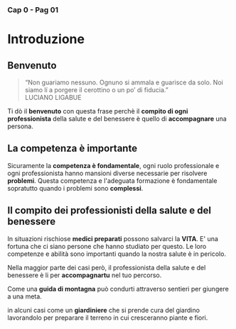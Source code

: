 ### Cap 0  - Pag 01
# Introduzione

## Benvenuto

> “Non guariamo nessuno. Ognuno si ammala e guarisce da solo. Noi siamo lí a porgere il cerottino o un po’ di fiducia.”  
LUCIANO LIGABUE

Ti  dò il **benvenuto** con questa frase perchè  il **compito di ogni professionista** della salute e del benessere è quello di **accompagnare** una persona.

## La competenza è importante
Sicuramente la **competenza è fondamentale**, ogni ruolo professionale e ogni professionista hanno mansioni diverse necessarie per risolvere **problemi**. Questa competenza e l'adeguata formazione è fondamentale sopratutto quando i problemi sono **complessi**.

## Il compito dei professionisti della salute e del benessere
In situazioni rischiose **medici preparati** possono salvarci la **VITA**. E' una fortuna che ci siano persone che hanno studiato per questo. Le loro competenze e abilità sono importanti quando la nostra salute è in pericolo. 

Nella maggior parte dei casi però, il professionista della salute e del benessere è li per **accompagnartu** nel tuo percorso. 

Come una **guida di montagna** può condurti attraverso sentieri per giungere a una meta.

 in alcuni casi come un **giardiniere** che si prende cura del giardino lavorandolo per preparare il terreno in cui cresceranno piante e fiori.




<!--stackedit_data:
eyJoaXN0b3J5IjpbOTI0MDQyMTEsLTIwNTYxMjQzNDRdfQ==
-->